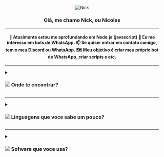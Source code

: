 <p align="center">
    <img src="https://i.imgur.com/BIt2nd2_d.webp?maxwidth=760&fidelity=grand" width="760" height="428" alt="Nick"/>
    <h3 align="center">Olá, me chamo Nick, ou Nicolas</h3>
</p>

--------

<h4 align="center">
    🌱 Atualmente estou me aprofundando em Node.js  (javascript)
    👀 Eu me interesso em bots de WhatsApp.  
    📫 Se quiser entrar em contato comigo, tem o meu Discord ou WhatsApp.  
    🗺️ Meu objetivo é criar meu próprio bot de WhatsApp, criar scripts e etc.
</h4>

--------

<details>
  <summary><h3><img src="https://media.tenor.com/_mYZWyrW3AUAAAAi/peach-goma-pc-night-keyboard-smashing.gif" width="50"/> Onde te encontrar?</h3></summary>
  <h5 align="center">Responderei mais rápido no WhatsApp e Discord, nas outras irei demorar mais</h5>
  <p align="center">
    <a href="https://discordapp.com/users/1122152253768351845">
        <img alt="Discord" src="https://img.shields.io/badge/Discord-7785cc?logo=discord&logoColor=white&style=for-the-badge"/>
    </a>
    <a href="https://wa.me/19997821326">
        <img alt="WhatsApp" src="https://img.shields.io/badge/WhatsApp-25D366?logo=whatsapp&logoColor=white&style=for-the-badge"/>
          <a href="https://github.com/Nicolas4822">
        <img alt="GitHub" src="https://img.shields.io/badge/Github-24292e?logo=github&logoColor=white&style=for-the-badge"/>
    </a>
    <a href="https://t.me/Nick4822">
        <img alt="Telegram" src="https://img.shields.io/badge/Telegram-2CA5E0?logo=telegram&logoColor=white&style=for-the-badge"/>
      <div align="center">
      </a>
  </p>
</details>

--------

<details>
  <summary><h3><img src="https://media.tenor.com/akBy6qWGjs4AAAAi/peach-cat-mochi-peach-cat.gif" width="50"/> Linguagens que voce sabe um pouco? </h3></summary>
  <h4 align="center">Algumas linguagens estara abaixo!</h4>
    <img align="center" alt="Nick-Js" height="30" width="40" src="https://raw.githubusercontent.com/devicons/devicon/master/icons/javascript/javascript-plain.svg">
    <img align="center" alt="Nick-Js" height="30" width="40" src="https://cdn.jsdelivr.net/gh/devicons/devicon/icons/nodejs/nodejs-original.svg" height="40" alt="nodejs logo">
  </p>
</details>

------

<details>
  <summary><h3><img src="https://media.tenor.com/akBy6qWGjs4AAAAi/peach-cat-mochi-peach-cat.gif" width="50"/> Sofware que voce usa? </h3></summary>
  <h4 align="center">Eu uso todos esses aplicativos para programar!</h4>
    <div align="left">
  <img src="https://cdn.jsdelivr.net/gh/devicons/devicon/icons/github/github-original.svg" height="40" alt="github logo"  />
  <img width="12" />
  <img src="https://cdn.jsdelivr.net/gh/devicons/devicon/icons/git/git-original.svg" height="40" alt="git logo"  />
  <img width="12" />
  <img src="https://cdn.jsdelivr.net/gh/devicons/devicon/icons/vscode/vscode-original.svg" height="40" alt="vscode logo"  />
</div>
  </p>
</details>

